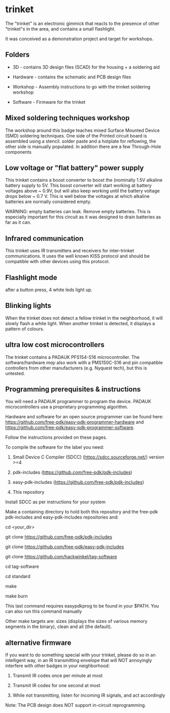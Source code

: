 # trinket

The "trinket" is an electronic gimmick that reacts to the presence of other "trinket"s in the area, and contains a small flashlight.

It was conceived as a demonstration project and target for workshops.


## Folders

* 3D - contains 3D design files (SCAD) for the housing + a soldering aid

* Hardware - contains the schematic and PCB design files

* Workshop - Assembly instructions to go with the trinket soldering workshop

* Software - Firmware for the trinket



## Mixed soldering techniques workshop

The workshop around this badge teaches mixed Surface Mounted Device (SMD) soldering techniques. One side of the Printed circuit board is assembled using a stencil. solder paste and a hotplate for reflowing, the other side is manually populated. In addition there are a few Through-Hole components


## Low voltage or "flat battery" power supply

This trinket contains a boost converter to boost the (nominally 1.5V alkaline battery supply to 5V. This boost converter will start working at battery voltages above ~ 0.9V, but will also keep working until the battery voltage drops below ~ 0.7 V. This is well below the voltages at which alkaline batteries are normally considered empty.

WARNING: empty batteries can leak. Remove empty batteries. This is especially important for this circuit as it was designed to drain batteries as far as it can.


## Infrared communication
This trinket uses IR transmitters and receivers for inter-trinket communications. It uses the well known KISS protocol and should be compatible with other devices using this protocol.


## Flashlight mode
after a button press, 4 white leds light up.


## Blinking lights
When the trinket does not detect a fellow trinket in the neighborhood, it will slowly flash a white light. When another trinket is detected, it displays a pattern of colours.


## ultra low cost microcontrollers
The trinket contains a PADAUK PFS154-S16 microcontroller. The software/hardware *may* also work with a PMS150C-S16 and pin compatible controllers from other manufacturers (e.g. Nyquest tech), but this is untested.


## Programming prerequisites & instructions

You will need a PADAUK programmer to program the device. PADAUK microcontrollers use a proprietary programming algorithm.

Hardware and software for an open source programmer can be found here: https://github.com/free-pdk/easy-pdk-programmer-hardware and https://github.com/free-pdk/easy-pdk-programmer-software.

Follow the instructions provided on these pages.


To compile the software for the label you need:

1. Small Device C Compiler (SDCC) (https://sdcc.sourceforge.net/) version >=4

2. pdk-includes (https://github.com/free-pdk/pdk-includes)

3. easy-pdk-includes (https://github.com/free-pdk/pdk-includes)

3. This repository

Install SDCC as per instructions for your system


Make a containing directory to hold both this repository and the free-pdk  pdk-includes and easy-pdk-includes repositories and:

cd <your_dir>

git clone https://github.com/free-pdk/pdk-includes

git clone https://github.com/free-pdk/easy-pdk-includes

git clone https://github.com/hackwinkel/tag-software

cd tag-software

cd standard

make

make burn

This last command requires easypdkprog to be found in your $PATH. You can also run this command manually

Other make targets are: sizes (displays the sizes of various memory segments in the binary), clean and all (the default).


## alternative firmware

If you want to do something special with your trinket, please do so in an intelligent way, in an IR transmitting envelope that will NOT annoyingly interfere with other badges in your neighborhood:

1. Transmit IR codes once per minute at most

2. Transmit IR codes for one second at most

3. While not transmitting, listen for incoming IR signals, and act accordingly


Note: The PCB design does NOT support in-circuit reprogramming.
